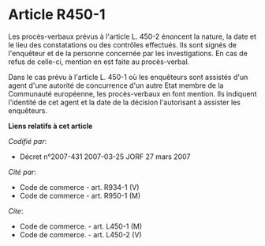 # Article R450-1

Les procès-verbaux prévus à l'article L. 450-2 énoncent la nature, la date et le lieu des constatations ou des contrôles
effectués. Ils sont signés de l'enquêteur et de la personne concernée par les investigations. En cas de refus de celle-ci,
mention en est faite au procès-verbal.

Dans le cas prévu à l'article L. 450-1 où les enquêteurs sont assistés d'un agent d'une autorité de concurrence d'un autre
Etat membre de la Communauté européenne, les procès-verbaux en font mention. Ils indiquent l'identité de cet agent et la date
de la décision l'autorisant à assister les enquêteurs.

**Liens relatifs à cet article**

_Codifié par_:

  - Décret n°2007-431 2007-03-25 JORF 27 mars 2007

_Cité par_:

  - Code de commerce - art. R934-1 (V)
  - Code de commerce - art. R950-1 (M)

_Cite_:

  - Code de commerce. - art. L450-1 (M)
  - Code de commerce. - art. L450-2 (V)
